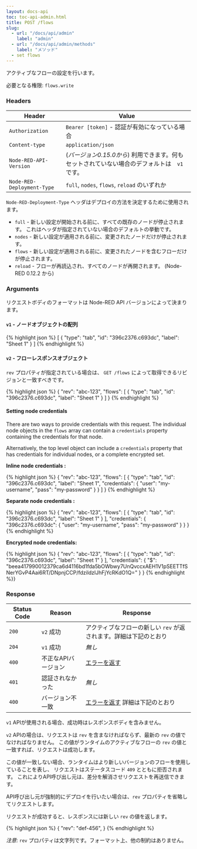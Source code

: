 ```yaml
---
layout: docs-api
toc: toc-api-admin.html
title: POST /flows
slug:
  - url: "/docs/api/admin"
    label: "admin"
  - url: "/docs/api/admin/methods"
    label: "メソッド"
  - set flows
---
```


アクティブなフローの設定を行います。

必要となる権限: <code>flows.write</code>

### Headers

Header                     | Value
---------------------------|----------
`Authorization`            | `Bearer [token]` - 認証が有効になっている場合
`Content-type`             | `application/json`
`Node-RED-API-Version`     | (*バージョン0.15.0から*) 利用できます。何もセットされていない場合のデフォルトは　`v1` です。
`Node-RED-Deployment-Type` | `full`, `nodes`, `flows`, `reload` のいずれか


`Node-RED-Deployment-Type` ヘッダはデプロイの方法を決定するために使用されます。

 - `full` - 新しい設定が開始される前に、すべての既存のノードが停止されます。
   これはヘッダが指定されていない場合のデフォルトの挙動です。
 - `nodes` - 新しい設定が適用される前に、変更されたノードだけが停止されます。
 - `flows` - 新しい設定が適用される前に、変更されたノードを含むフローだけが停止されます。
 - `reload` - フローが再読込され、すべてのノードが再開されます。 (Node-RED 0.12.2 から)

### Arguments

リクエストボディのフォーマットは Node-RED API バージョンによって決まります。

#### `v1` - ノードオブジェクトの配列

{% highlight json %}
[
  {
    "type": "tab",
    "id": "396c2376.c693dc",
    "label": "Sheet 1"
  }
]
{% endhighlight %}


#### `v2` - フローレスポンスオブジェクト

`rev` プロパティが指定されている場合は、 `GET /flows` によって取得できるリビジョンと一致すべきです。

{% highlight json %}
{
    "rev": "abc-123",
    "flows": [
      {
        "type": "tab",
        "id": "396c2376.c693dc",
        "label": "Sheet 1"
      }
    ]
}
{% endhighlight %}

#### Setting node credentials

There are two ways to provide credentials with this request. The individual node
objects in the `flows` array can contain a `credentials` property containing the
credentials for that node.

Alternatively, the top level object can include a `credentials` property that has
credentials for individual nodes, or a complete encrypted set.

**Inline node credentials :**

{% highlight json %}
{
    "rev": "abc-123",
    "flows": [
      {
        "type": "tab",
        "id": "396c2376.c693dc",
        "label": "Sheet 1",
        "credentials": {
            "user": "my-username",
            "pass": "my-password"
        }
      }
    ]
}
{% endhighlight %}

**Separate node credentials :**


{% highlight json %}
{
    "rev": "abc-123",
    "flows": [
      {
        "type": "tab",
        "id": "396c2376.c693dc",
        "label": "Sheet 1"
      }
    ],
    "credentials": {
        "396c2376.c693dc": {
            "user": "my-username",
            "pass": "my-password"
        }
    }
}
{% endhighlight %}

**Encrypted node credentials:**

{% highlight json %}
{
    "rev": "abc-123",
    "flows": [
      {
        "type": "tab",
        "id": "396c2376.c693dc",
        "label": "Sheet 1"
      }
    ],
    "credentials": {
        "$": "beea417990012379ca6d4116bd1fda5bOWbwy7UnQvccxAEH1V1pSEETTfSNerYGvP4Aai6RT/DNpnjCCP/fdzildzlJhFjYcRKdO1Q="
    }
}
{% endhighlight %}}



### Response

Status Code | Reason              | Response
------------|---------------------|--------------
`200`       | `v2` 成功           | アクティブなフローの新しい `rev` が返されます。詳細は下記のとおり
`204`       | `v1` 成功           | _無し_
`400`       | 不正なAPIバージョン | [エラーを返す](/docs/api/admin/errors)
`401`       | 認証されなかった    | _無し_
`400`       | バージョン不一致    | [エラーを返す](/docs/api/admin/errors) 詳細は下記のとおり

`v1` APIが使用される場合、成功時はレスポンスボディを含みません。

`v2` APIの場合は、リクエストは `rev` を含まなければならず、最新の `rev` の値でなければなりません。
この値がランタイムのアクティブなフローの `rev` の値と一致すれば、リクエストは成功します。

この値が一致しない場合、ランタイムはより新しいバージョンのフローを使用していることを表し、
リクエストはステータスコード `409` とともに拒否されます。
これによりAPI呼び出し元は、差分を解消させリクエストを再送信できます。

API呼び出し元が強制的にデプロイを行いたい場合は、`rev` プロパティを省略してリクエストします。

リクエストが成功すると、レスポンスには新しい `rev` の値を返します。

{% highlight json %}
{
    "rev": "def-456",
}
{% endhighlight %}

*注意*: `rev` プロパティは文字列です。フォーマット上、他の制約はありません。
